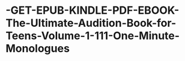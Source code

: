 # -GET-EPUB-KINDLE-PDF-EBOOK-The-Ultimate-Audition-Book-for-Teens-Volume-1-111-One-Minute-Monologues